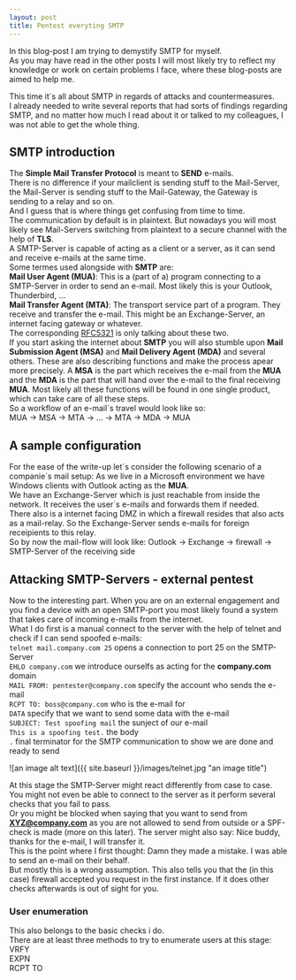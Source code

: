 ```yaml
---
layout: post
title: Pentest everyting SMTP
---
```


In this blog-post I am trying to demystify SMTP for myself.  
As you may have read in the other posts I will most likely try to reflect my knowledge or work on certain problems I face, where these blog-posts are aimed to help me.  

This time it´s all about SMTP in regards of attacks and countermeasures.  
I already needed to write several reports that had sorts of findings regarding SMTP, and no matter how much I read about it or talked to my colleagues, I was not able to get the whole thing.  

## SMTP introduction  

The **Simple Mail Transfer Protocol** is meant to **SEND** e-mails.  
There is no difference if your mailclient is sending stuff to the Mail-Server, the Mail-Server is sending stuff to the Mail-Gateway, the Gateway is sending to a relay and so on.  
And I guess that is where things get confusing from time to time.  
The communication by default is in plaintext. But nowadays you will most likely see Mail-Servers switching from plaintext to a secure channel with the help of **TLS**.  
A SMTP-Server is capable of acting as a client or a server, as it can send and receive e-mails at the same time.  
Some termes used alongside with **SMTP** are:  
**Mail User Agent (MUA)**: This is a (part of a) program connecting to a SMTP-Server in order to send an e-mail. Most likely this is your Outlook, Thunderbird, ...  
**Mail Transfer Agent (MTA)**: The transport service part of a program. They receive and transfer the e-mail. This might be an Exchange-Server, an internet facing gateway or whatever.  
The corresponding [RFC5321](https://tools.ietf.org/html/rfc5321#page-12) is only talking about these two.  
If you start asking the internet about **SMTP** you will also stumble upon **Mail Submission Agent (MSA)** and **Mail Delivery Agent (MDA)** and several others. These are also describing functions and make the process apear more precisely. A **MSA** is the part which receives the e-mail from the **MUA** and the **MDA** is the part that will hand over the e-mail to the final receiving **MUA**. Most likely all these functions will be found in one single product, which can take care of all these steps.  
So a workflow of an e-mail´s travel would look like so:  
MUA → MSA → MTA → … → MTA → MDA → MUA

## A sample configuration  

For the ease of the write-up let´s consider the following scenario of a companie´s mail setup:
As we live in a Microsoft environment we have Windows clients with Outlook acting as the **MUA**.  
We have an Exchange-Server which is just reachable from inside the network. It receives the user´s e-mails and forwards them if needed.  
There also is a internet facing DMZ in which a firewall resides that also acts as a mail-relay. So the Exchange-Server sends e-mails for foreign receipients to this relay.  
So by now the mail-flow will look like:
Outlook → Exchange → firewall → SMTP-Server of the receiving side

## Attacking SMTP-Servers - external pentest

Now to the interesting part. When you are on an external engagement and you find a device with an open SMTP-port you most likely found a system that takes care of incoming e-mails from the internet.  
What I do first is a manual connect to the server with the help of telnet and check if I can send spoofed e-mails:  
```telnet mail.company.com 25``` opens a connection to port 25 on the SMTP-Server  
```EHLO company.com``` we introduce ourselfs as acting for the **company.com** domain  
```MAIL FROM: pentester@company.com``` specify the account who sends the e-mail  
```RCPT TO: boss@company.com``` who is the e-mail for  
```DATA``` specify that we want to send some data with the e-mail  
```SUBJECT: Test spoofing mail``` the sunject of our e-mail  
```This is a spoofing test.``` the body  
```.``` final terminator for the SMTP communication to show we are done and ready to send  

![an image alt text]({{ site.baseurl }}/images/telnet.jpg "an image title")

At this stage the SMTP-Server might react differently from case to case.  
You might not even be able to connect to the server as it perform several checks that you fail to pass.  
Or you might be blocked when saying that you want to send from **XYZ@company.com** as you are not allowed to send from outside or a SPF-check is made (more on this later).
The server might also say: Nice buddy, thanks for the e-mail, I will transfer it.  
This is the point where I first thought: Damn they made a mistake. I was able to send an e-mail on their behalf.  
But mostly this is a wrong assumption. This also tells you that the (in this case) firewall accepted you request in the first instance. If it does other checks afterwards is out of sight for you.  

### User enumeration

This also belongs to the basic checks i do.  
There are at least three methods to try to enumerate users at this stage:  
VRFY  
EXPN  
RCPT TO  


